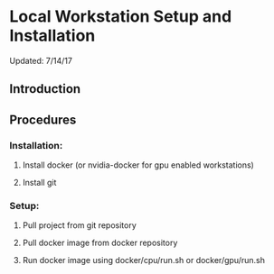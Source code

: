 # Local Workstation Setup and Installation

Updated: 7/14/17

## Introduction

## Procedures

### Installation:

1. Install docker (or nvidia-docker for gpu enabled workstations)

2. Install git

### Setup:

1. Pull project from git repository

2. Pull docker image from docker repository

3. Run docker image using docker/cpu/run.sh or docker/gpu/run.sh
